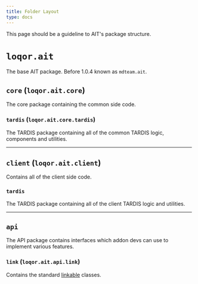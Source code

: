 ```yaml
---
title: Folder Layout
type: docs
---
```


This page should be a guideline to AIT's package structure.

# `loqor.ait`
The base AIT package. Before 1.0.4 known as `mdteam.ait`.

## `core` (`loqor.ait.core`)
The core package containing the common side code.

### `tardis` (`loqor.ait.core.tardis`)
The TARDIS package containing all of the common TARDIS logic, components and utilities.

---

## `client` (`loqor.ait.client`)
Contains all of the client side code.

### `tardis`
The TARDIS package containing all of the client TARDIS logic and utilities.

---

## `api`
The API package contains interfaces which addon devs can use to implement various features.

### `link` (`loqor.ait.api.link`)
Contains the standard [linkable](../linkables) classes.
